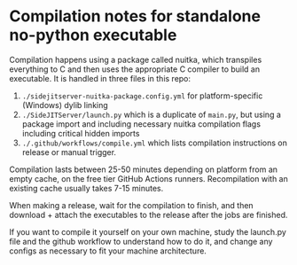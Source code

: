 # Compilation notes for standalone no-python executable

Compilation happens using a package called nuitka, which transpiles everything to C and then uses the appropriate C compiler to build an executable. It is handled in three files in this repo:

1. `./sidejitserver-nuitka-package.config.yml` for platform-specific (Windows) dylib linking
2. `./SideJITServer/launch.py` which is a duplicate of `main.py`, but using a package import and including necessary nuitka compilation flags including critical hidden imports
3. `./.github/workflows/compile.yml` which lists compilation instructions on release or manual trigger.

Compilation lasts between 25-50 minutes depending on platform from an empty cache, on the free tier GitHub Actions runners. Recompilation with an existing cache usually takes 7-15 minutes.

When making a release, wait for the compilation to finish, and then download + attach the executables to the release after the jobs are finished.

If you want to compile it yourself on your own machine, study the launch.py file and the github workflow to understand how to do it, and change any configs as necessary to fit your machine architecture.
